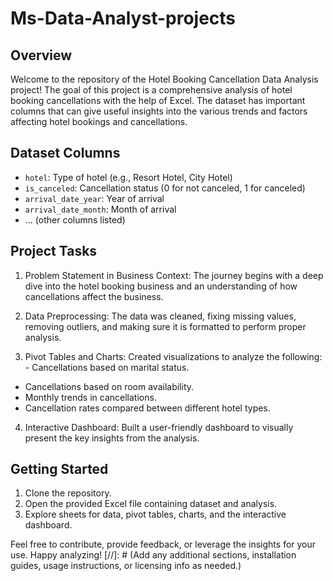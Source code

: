 # Ms-Data-Analyst-projects

## Overview

Welcome to the repository of the Hotel Booking Cancellation Data Analysis project! The goal of this project is a comprehensive analysis of hotel booking cancellations with the help of Excel. The dataset has important columns that can give useful insights into the various trends and factors affecting hotel bookings and cancellations.

## Dataset Columns

- `hotel`: Type of hotel (e.g., Resort Hotel, City Hotel)
- `is_canceled`: Cancellation status (0 for not canceled, 1 for canceled)
- `arrival_date_year`: Year of arrival
- `arrival_date_month`: Month of arrival
- ... (other columns listed)

## Project Tasks

1. Problem Statement in Business Context: The journey begins with a deep dive into the hotel booking business and an understanding of how cancellations affect the business.

2. Data Preprocessing: The data was cleaned, fixing missing values, removing outliers, and making sure it is formatted to perform proper analysis.

3. Pivot Tables and Charts: Created visualizations to analyze the following: - Cancellations based on marital status.
- Cancellations based on room availability.
- Monthly trends in cancellations.
- Cancellation rates compared between different hotel types.

4. Interactive Dashboard: Built a user-friendly dashboard to visually present the key insights from the analysis.

## Getting Started

1. Clone the repository.
2. Open the provided Excel file containing dataset and analysis.
3. Explore sheets for data, pivot tables, charts, and the interactive dashboard.

Feel free to contribute, provide feedback, or leverage the insights for your use. Happy analyzing!
[//]: # (Add any additional sections, installation guides, usage instructions, or licensing info as needed.)
